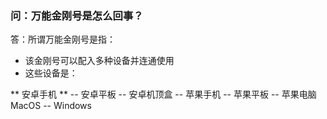 ### 问：万能金刚号是怎么回事？
答：所谓万能金刚号是指：
- 该金刚号可以配入多种设备并连通使用
- 这些设备是：

** 安卓手机 **
-- 安卓平板
-- 安卓机顶盒
-- 苹果手机
-- 苹果平板
-- 苹果电脑MacOS
-- Windows
